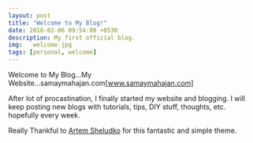 ```yaml
---
layout: post
title: "Welcome to My Blog!"
date: 2018-02-06 09:54:00 +0530
description: My first official blog. 
img:   welcome.jpg
tags: [personal, welcome]
---
```


Welcome to My Blog...My Website...samaymahajan.com[www.samaymahajan.com]

After lot of procastination, I finally started my website and blogging.
I will keep posting new blogs with tutorials, tips, DIY stuff, thoughts, etc. hopefully every week.

Really Thankful to [Artem Sheludko][artem-sheludko] for this fantastic and simple theme.

[ref-link]: www.google.com
[artem-sheludko]: https://github.com/artemsheludko
